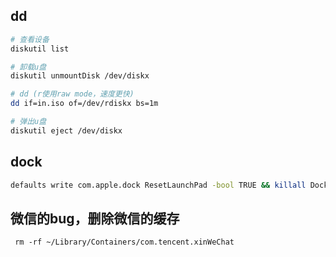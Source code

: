## dd

```sh
# 查看设备
diskutil list

# 卸载u盘
diskutil unmountDisk /dev/diskx

# dd (r使用raw mode，速度更快)
dd if=in.iso of=/dev/rdiskx bs=1m

# 弹出u盘
diskutil eject /dev/diskx
```

## dock

```sh
defaults write com.apple.dock ResetLaunchPad -bool TRUE && killall Dock
```

## 微信的bug，删除微信的缓存

```
 rm -rf ~/Library/Containers/com.tencent.xinWeChat
```
